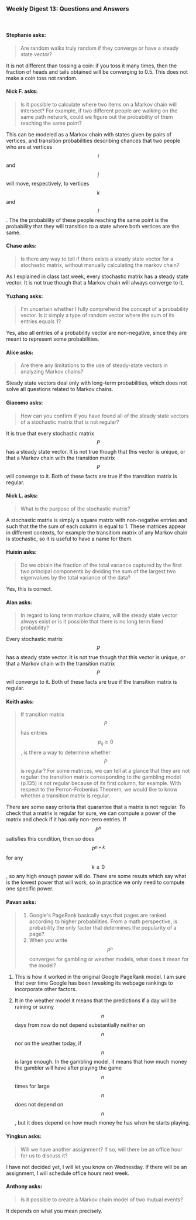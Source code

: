 ### Weekly Digest 13: Questions and Answers


<br/>


#### Stephanie asks:

> Are random walks truly random if they converge or have a steady state vector?

It is not different than tossing a coin: if you toss it many times, then the fraction
of heads and tails obtained will be converging to 0.5. This does not make a coin toss
not random.


#### Nick F. asks:

> Is it possible to calculate where two items on a Markov chain will intersect?
> For example, if two different people are walking on the same path network,
> could we figure out the probability of them reaching the same point?

This can be modeled as a Markov chain with states given by pairs of vertices,
and transition probabilities describing chances that two people who are at
vertices $$i$$ and $$j$$ will move, respectively, to vertices $$k$$ and $$l$$.
The the probability of these people reaching the same point is the probability
that they will transition to a state where both vertices are the same.


#### Chase asks:

> Is there any way to tell if there exists a steady state vector for a stochastic
> matrix, without manually calculating the markov chain?

As I explained in class last week, every stochastic matrix has a steady state vector.
It is not true though that a Markov chain will always converge to it.


#### Yuzhang asks:

> I'm uncertain whether I fully comprehend the concept of a probability vector.
> Is it simply a type of random vector where the sum of its entries equals 1?

Yes, also all entries of a probability vector are non-negative, since they are meant
to represent some probabilities.


#### Alice asks:

> Are there any limitations to the use of steady-state vectors in analyzing Markov chains?

Steady state vectors deal only with long-term probabilities, which does not solve
all questions related to Markov chains.


#### Giacomo asks:

> How can you confirm if you have found all of the steady state vectors of
> a stochastic matrix that is not regular?

It is true that every stochastic matrix $$P$$ has a steady state vector. It is not
true though that this vector is unique, or that a Markov chain with the
transition matrix $$P$$ will converge to it. Both of these facts are true if the
transition matrix is regular.


#### Nick L. asks:

> What is the purpose of the stochastic matrix?

A stochastic matrix is simply a square matrix with non-negative entries and such that
the the sum of each column is equal to 1. These matrices appear in different contexts,
for example the transitiom matrix of any Markov chain is stochastic, so it is useful
to have a name for them.


#### Huixin asks:

> Do we obtain the fraction of the total variance captured by the first two principal
> components by dividing the sum of the largest two eigenvalues by the total variance of the data?

Yes, this is correct.


#### Alan asks:

> In regard to long term markov chains, will the steady state vector always exist
> or is it possible that there is no long term fixed probability?

Every stochastic matrix $$P$$ has a steady state vector. It is not
true though that this vector is unique, or that a Markov chain with the
transition matrix $$P$$ will converge to it. Both of these facts are true if the
transition matrix is regular.


#### Keith asks:

> If transition matrix $$P$$ has entries $$p_{ij}\geq 0$$, is there a way to determine whether
> $$P$$ is regular? For some matrices, we can tell at a glance that they are not regular:
> the transition matrix corresponding to the gambling model (p.135) is not regular because of
> its first column, for example. With respect to the Perron-Frobenius Theorem, we would like
> to know whether a transition matrix is regular.

There are some easy criteria that quarantee that a matrix is not regular.
To check that a matrix is regular for sure, we can compute a power of the matrix
and check if it has only non-zero entries. If $$P^n$$ satisfies
this condition, then so does $$P^{n+k}$$ for any $$k \geq 0$$, so any high enough
power will do. There are some resuts which say what is the lowest power
that will work, so in practice we only need to compute one specific power.


#### Pavan asks:

> 1. Google's PageRank basically says that pages are ranked according to higher probabilities.
> From a math perspective, is probability the only factor that determines the popularity of a page?
> 2. When you write $$P^n$$ converges for gambling or weather models, what does it mean for the model?

1. This is how it worked in the original Google PageRank model. I am sure that over time Google has been
   tweaking its webpage rankings to incorporate other factors.

2. It in the weather model it means that the predictions if a day will be raining or sunny $$n$$
   days from now do not depend substantially neither on $$n$$ nor on the weather today, if $$n$$
   is large enough. In the gambling model, it means that how much money the gambler will have after
   playing the game $$n$$ times for large $$n$$ does not depend on $$n$$, but it does depend on how
   much money he has when he starts playing.


#### Yingkun asks:

> Will we have another assignment? If so, will there be an office hour for us to discuss it?

I have not decided yet, I will let you know on Wednesday. If there will be an assignment,
I will schedule office hours next week.

#### Anthony asks:

> Is it possible to create a Markov chain model of two mutual events?

It depends on what you mean precisely.

